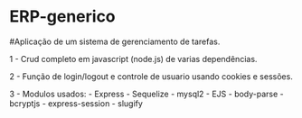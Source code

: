 # ERP-generico

#Aplicação de um sistema de gerenciamento de tarefas.

1 - Crud completo em javascript (node.js) de varias dependências.

2 - Função de login/logout e controle de usuario usando cookies e sessões.

3 - Modulos usados: 
    - Express
    - Sequelize
    - mysql2
    - EJS
    - body-parse
    - bcryptjs
    - express-session
    - slugify



